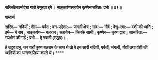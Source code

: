 **सरिच्छैलवनोद्देशा गावो वेणुरवा इमे ।** **सङ्कर्षणसहायेन कृष्णेनाचरिता: प्रभो ॥ ४९॥** 

**शब्दार्थ** 

**सरित्—** **नदियाँ** **; शैल—** **पर्वत** **; वन-उद्देशा:—** **जंगली क्षेत्र** **; गाव:—** **गौवें** **; वेणु-रवा:—** **वंशी की ध्वनि** **; इमे—** **ये सब** **;** **सङ्कर्षण—** **बलराम** **; सहायेन—** **जिनके साथी** **; कृष्णेन—** **कृष्ण द्वारा** **; आचरिता:—** **उपभोग की गई** **; प्रभो—** **हे स्वामी (उद्धव)।** **.** 

**हे उद्धव प्रभु, जब यहाँ कृष्ण बलराम के साथ थे तो वे इन सारी नदियों, पर्वतों, जंगलों,** **गौवों तथा वंशी की ध्वनियों का आनन्द लिया करते थे।** **** 